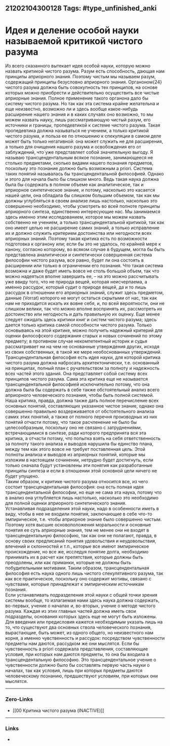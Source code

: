 21202104300128
Tags: #type_unfinished_anki
---
# Идея и деление особой науки называемой критикой чистого разума

Из всего сказанного вытекает идея особой науки, которую можно назвать критикой чистого разума. Разум есть способность, дающая нам принципы априорного знания. Поэтому чистым мы называем разум, содержащий принципы безусловно априорного знания. Органоном{24} чистого разума должна быть совокупность тех принципов, на основе которых можно приобрести и действительно осуществить все чистые априорные знания. Полное применение такого органона дало бы систему чистого разума. Но так как эта система крайне желательна и еще неизвестно, возможно ли и здесь вообще какое-нибудь расширение нашего знания и в каких случаях оно возможно, то мы можем назвать науку, лишь рассматривающую чистый разум, его источники и границы, пропедевтикой к системе чистого разума. Такая пропедевтика должна называться не учением, а только критикой чистого разума, и польза ее по отношению к спекуляции в самом деле может быть только негативной: она может служить не для расширения, а только для очищения нашего разума и освобождения его от заблуждений, что́ уже представляет собой значительную выгоду. Я называю трансцендентальным всякое познание, занимающееся не столько предметами, сколько видами нашего познания предметов, поскольку это познание должно быть возможным а priori. Система таких понятий называлась бы трансцендентальной философией. Однако и этого для начала было бы слишком много. Ведь такая наука должна была бы содержать в полном объеме как аналитическое, так и априорное синтетическое знание, и потому, насколько это касается нашей цели, она обладала бы слишком большим объемом, так как мы должны углубляться в своем анализе лишь настолько, насколько это совершенно необходимо, чтобы усмотреть во всей полноте принципы априорного синтеза, единственно интересующие нас. Мы занимаемся здесь именно этим исследованием, которое мы можем назвать собственно не учением, а только трансцендентальной критикой, так как оно имеет целью не расширение самих знаний, а только исправление их и должно служить критерием достоинства или негодности всех априорных знаний. Поэтому такая критика есть по возможности подготовка к органону или; если бы это не удалось, по крайней мере к канону, согласно которому, во всяком случае в будущем, могла бы быть представлена аналитически и синтетически совершенная система философии чистого разума, все равно, будет ли она состоять в расширении или только в ограничении его познания. Что такая система возможна и даже будет иметь вовсе не столь большой объем, так что можно надеяться вполне завершить ее, – на это можно рассчитывать уже ввиду того, что не природа вещей, которая неисчерпаема, а именно рассудок, который судит о природе вещей, да и то лишь рассудок в отношении его априорных знаний, служит здесь предметом, данные (Vorrat) которого не могут остаться скрытыми от нас, так как нам не приходится искать их вовне себя, и, по всей вероятности, они не слишком велики, так что можно вполне воспринять их, рассмотреть их достоинство или негодность и дать правильную их оценку. Еще менее следует ожидать здесь критики книг и систем чистого разума; здесь дается только критика самой способности чистого разума. Только основываясь на этой критике, можно получить надежный критерий для оценки философского содержания старых и новых сочинений по этому предмету; в противном случае некомпетентный историк и судья рассматривает ни на чем не основанные утверждения других, исходя из своих собственных, в такой же мере необоснованных утверждений.<br>Трансцендентальная философия есть идея науки, для которой критика чистого разума должна набросать архитектонически, т.е. основанный на принципах, полный план с ручательством за полноту и надежность всех частей этого здания. Она представляет собой систему всех принципов чистого разума. Сама эта критика еще не называется трансцендентальной философией исключительно потому, что она должна была бы содержать в себе также обстоятельный анализ всего априорного человеческого познания, чтобы быть полной системой. Наша критика, правда, должна также дать полное перечисление всех основных понятий, составляющих указанное чистое знание, однако она совершенно правильно воздерживается от обстоятельного анализа самих этих понятий, а также от полного перечня производных из них понятий отчасти потому, что такое расчленение не было бы целесообразным, поскольку оно не связано с затруднениями, встречающимися в синтезе, ради которого предпринята вся эта критика, а отчасти потому, что попытка взять на себя ответственность за полноту такого анализа и выводов нарушила бы единство плана, между тем как этого вовсе не требует поставленная цель. Этой полноты анализа и выводов из априорных понятий, которые мы изложим в настоящем сочинении, нетрудно будет достигнуть, если только сначала будут установлены эти понятия как разработанные принципы синтеза и если в отношении этой основной цели ничего не будет упущено.<br>Таким образом, к критике чистого разума относится все, из чего состоит трансцендентальная философия: она есть полная идея трансцендентальной философии, но еще не сама эта наука, потому что в анализ она углубляется лишь настолько, насколько это необходимо для полной оценки априорного синтетического знания.<br>Устанавливая подразделения этой науки, надо в особенности иметь в виду, чтобы в нее не входили понятия, заключающие в себе что-то эмпирическое, т.е. чтобы априорное знание было совершенно чистым. Поэтому хотя высшие основоположения моральности и основные понятия ее суть априорные знания, тем не менее они не входят в трансцендентальную философию, так как они не полагают, правда, в основу своих предписаний понятия удовольствия и неудовольствия, влечений и склонностей и т.п., которые все имеют эмпирическое происхождение, но все же, исследуя понятие долга, необходимо принимать их в расчет как препятствия, которые должны быть преодолены, или как приманки, которые не должны быть побудительными мотивами. Таким образом, трансцендентальная философия есть наука одного лишь чистого спекулятивного разума, так как все практическое, поскольку оно содержит мотивы, связано с чувствами, которые принадлежат к эмпирическим источникам познания.<br>Если устанавливать подразделения этой науки с общей точки зрения системы вообще, то излагаемая нами здесь наука должна содержать, во-первых, учение о началах и, во-вторых, учение о методе чистого разума. Каждая из этих главных частей должна иметь свои подразделы, основания которых здесь еще не могут быть изложены. Для введения или предисловия кажется необходимым указать лишь на то, что существуют два основных ствола человеческого познания, вырастающие, быть может, из одного общего, но неизвестного нам корня, а именно чувственность и рассудок: посредством чувственности предметы нам даются, рассудком же они мыслятся. Если бы чувственность а priori содержала представления, составляющие условия, при которых нам даются предметы, то она бы входила в трансцендентальную философию. Это трансцендентальное учение о чувственности должно было бы составлять первую часть науки о началах, так как условия, лишь при которых предметы даются человеческому познанию, предшествуют условиям, при которых они мыслятся.

---
### Zero-Links
- [[00 Критика чистого разума (INACTIVE)]]
---
### Links
-